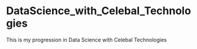 # DataScience_with_Celebal_Technologies
This is my progression in Data Science with Celebal Technologies
